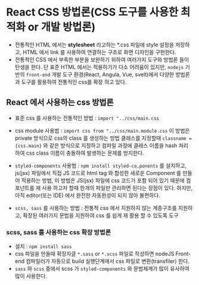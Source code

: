 # React CSS 방법론(CSS 도구를 사용한 최적화 or 개발 방법론)

- 전통적인 HTML 에서는 **stylesheet** 라고하는 \*.css 파일에 style 설정을 저장하고,
  HTML 에서 link 를 사용하여 연결하는 구조로 화면 디자인을 구현한다.
- 전통적인 CSS 에서 부족한 부분을 보완하기 위하여 여러가지 도구와 방법론 들이 탄생을 한다.
  단 표준 HTML 에서는 적용하기가 다소 어려움이 있지만, `nodejs` 기반의 `front-end` 개발 도구 환경(React, Angula, Vue, svelt)에서 다양한 방법론과 도구를 활용하여 전통적인 css를 확장 하고 있다.

## React 에서 사용하는 css 방법론

- 표준 css 를 사용하는 전통적인 방법 : `import "../css/main.css`
- css module 사용법 : `import css from "../css/main.module.css` 이 방법은 private 방식으로 css의 class 를 생성하는 방법
  클래스를 지정할때 `classname = {css.main}` 와 같은 방식으로 지정하고 컴파일 과정에 클래스 이름을 hash 처리 하여 css class 이름이 충돌하여 발생하는 문제를 방지한다.
- `styled-components` 사용법 : `npm install styled-co,ponents` 를 설치하고, js(jsx) 파일에서 직접 JS 코드로 html tag 와 합성한 새로운 Component 를 만들어 적용하는 방법, 이 방법은 JS(jsx) 파일에 css 코드가 포함 되어 있기 때문에 컴포넌트를 재 사용 하고자 할때 한개의 파일만 관리하면 된다는 장점이 있다. 하지만, 아직 editor(또는 IDE) 에서 완전한 자동완성이 되지 않아 불편하다.

- `scss, sass` 를 사용하는 방법 : 전통적 css 에서 지원하지 않는 계층구조를 지원하고, 확장된 여러가지 문법을 지원하여 css 를 쉽게 재 활용 할 수 있도록 도구

### scss, sass 를 사용하는 css 확장 방법론

- 설치 : `npm install sass`
- css 파일을 만들때 확장자글 `*.sass` or `*.scss` 파일로 작성하면 nodeJS Front-end 컴파일러가 자동으로 build 실행단계에서 css 파일로 변환(transfiler) 한다.
- `sass` 와 `scss` 중에서 scss 가 `styled-components` 와 문법체계가 많이 유사하여 많이 사용한다.
